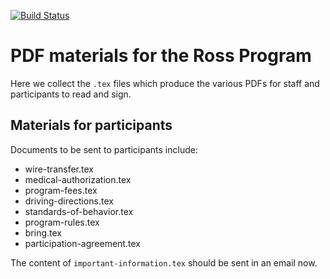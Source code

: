 [![Build Status](https://travis-ci.org/rossprogram/materials.svg?branch=master)](https://travis-ci.org/rossprogram/materials)

# PDF materials for the Ross Program

Here we collect the `.tex` files which produce the various PDFs for
staff and participants to read and sign.

## Materials for participants

Documents to be sent to participants include:

- wire-transfer.tex
- medical-authorization.tex
- program-fees.tex
- driving-directions.tex
- standards-of-behavior.tex
- program-rules.tex
- bring.tex
- participation-agreement.tex

The content of `important-information.tex` should be sent in an email now.
